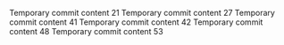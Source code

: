 Temporary commit content 21
Temporary commit content 27
Temporary commit content 41
Temporary commit content 42
Temporary commit content 48
Temporary commit content 53
